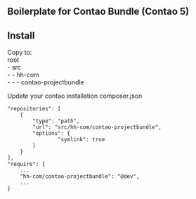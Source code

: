 ## Boilerplate for Contao Bundle (Contao 5)

## Install

Copy to:  
root  
\- src  
\- - hh-com  
\- - - contao-projectbundle  

Update your contao installation composer.json
``` code
"repositories": [
    {
        "type": "path",
        "url": "src/hh-com/contao-projectbundle",
        "options": {
                "symlink": true
        }
    }
],
"require": {
    ...
    "hh-com/contao-projectbundle": "@dev",
    ... 
}
```